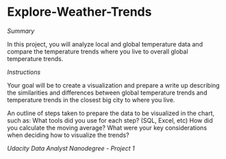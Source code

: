 # Explore-Weather-Trends

*Summary*

In this project, you will analyze local and global temperature data and compare the temperature trends where you live to overall global temperature trends.



*Instructions*

Your goal will be to create a visualization and prepare a write up describing the similarities and differences between global temperature trends and temperature trends in the closest big city to where you live.


An outline of steps taken to prepare the data to be visualized in the chart, such as:
What tools did you use for each step? (SQL, Excel, etc)
How did you calculate the moving average?
What were your key considerations when deciding how to visualize the trends?




*Udacity Data Analyst Nanodegree - Project 1*
